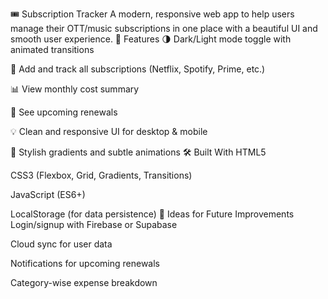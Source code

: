 🎟️ Subscription Tracker
A modern, responsive web app to help users manage their OTT/music subscriptions in one place with a beautiful UI and smooth user experience.
📌 Features
🌗 Dark/Light mode toggle with animated transitions

📅 Add and track all subscriptions (Netflix, Spotify, Prime, etc.)

📊 View monthly cost summary

🧾 See upcoming renewals

💡 Clean and responsive UI for desktop & mobile

🎨 Stylish gradients and subtle animations
🛠️ Built With
HTML5

CSS3 (Flexbox, Grid, Gradients, Transitions)

JavaScript (ES6+)

LocalStorage (for data persistence)
🧠 Ideas for Future Improvements
Login/signup with Firebase or Supabase

Cloud sync for user data

Notifications for upcoming renewals

Category-wise expense breakdown
